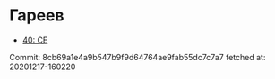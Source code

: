 # Гареев
- [40: CE](40.md)

Commit: 8cb69a1e4a9b547b9f9d64764ae9fab55dc7c7a7
 fetched at: 20201217-160220

